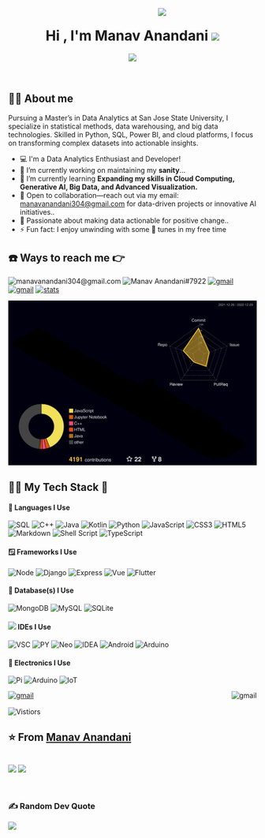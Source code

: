 <img align='right' src='file:///Users/manavanandani/Downloads/Black%20Geometric%20Marketing%20Expert%20LinkedIn%20Banner%20(1)_adobe_express.sv' width='200'>

<h1 align="center">Hi , I'm Manav Anandani <img src="https://media.giphy.com/media/hvRJCLFzcasrR4ia7z/giphy.gif" width="35"></h1>
<p align="center">
<p align="center">
  <a href="https://github.com/DenverCoder1/readme-typing-svg"><img src="https://readme-typing-svg.herokuapp.com?lines=Data+Analytics+Student;Data+Scientist;Python%20|%20SQL%20|%20Machine+Learning%20|%20Deep+Learning%20;Artifiacl+Inteligence;Always%20learning%20new%20things&center=true&width=500&height=50"></a>
</p>

<br>

## :sassy_man:  About me
Pursuing a Master’s in Data Analytics at San Jose State University, I specialize in statistical methods, data warehousing, and big data technologies. Skilled in Python, SQL, Power BI, and cloud platforms, I focus on transforming complex datasets into actionable insights.



- 💻 I'm a Data Analytics Enthusiast and Developer! <br>
- 🔭 I’m currently working on maintaining my **sanity**... <br>
- 🌱 I’m currently learning **Expanding my skills in Cloud Computing, Generative AI, Big Data, and Advanced Visualization.** <br>
- 👯 Open to collaboration—reach out via my email: manavanandani304@gmail.com for data-driven projects or innovative AI initiatives..<br>
- 🚵 Passionate about making data actionable for positive change.. <br>
- ⚡ Fun fact: I enjoy unwinding with some 🎹 tunes in my free time <br>

## ☎️ Ways to reach me 👉


![manavanandani304@gmail.com](https://img.shields.io/badge/Gmail-D14836?style=for-the-badge&logo=gmail&logoColor=white)
![Manav Anandani#7922](https://img.shields.io/badge/%3CDiscord%3E-%237289DA.svg?style=for-the-badge&logo=discord&logoColor=white)
[<img alt="gmail" src="https://img.shields.io/badge/Manav Anandani-%23E4405F.svg?style=for-the-badge&logo=Instagram&logoColor=white" />](https://www.instagram.com/manav_anandani_/)
[<img alt="gmail" src="https://img.shields.io/badge/LinkedIn-0077B5?style=for-the-badge&logo=linkedin&logoColor=white" />](https://www.linkedin.com/in/manav-anandani-b9011622b/)
[<img alt="stats" src="https://img.shields.io/badge/GitHub-181717.svg?style=for-the-badge&logo=GitHub&logoColor=white" />](https://profile-summary-for-github.com/user/manavanandani)


![](./profile-3d-contrib/profile-night-rainbow.svg)

<!---<img align='right' src='https://spotify-github-profile.vercel.app/api/view.svg?uid=vn07i7j19cx52zx7o8rotbm8b&cover_image=true&theme=default&bar_color=53b14f&bar_color_cover=true' width='200'>-->

## 🧑‍💻 My Tech Stack 🤖

#### 🎃 Languages I Use

![SQL](https://img.shields.io/badge/sql-%2300599C.svg?style=for-the-badge&logo=c&logoColor=white)
![C++](https://img.shields.io/badge/c++-%2300599C.svg?style=for-the-badge&logo=c%2B%2B&logoColor=white)
![Java](https://img.shields.io/badge/java-%23ED8B00.svg?style=for-the-badge&logo=java&logoColor=white)
![Kotlin](https://img.shields.io/badge/Kotlin-0095D5?&style=for-the-badge&logo=kotlin&logoColor=white)
![Python](https://img.shields.io/badge/python-3670A0?style=for-the-badge&logo=python&logoColor=ffdd54)
![JavaScript](https://img.shields.io/badge/javascript-%23323330.svg?style=for-the-badge&logo=javascript&logoColor=%23F7DF1E)
![CSS3](https://img.shields.io/badge/css3-%231572B6.svg?style=for-the-badge&logo=css3&logoColor=white)
![HTML5](https://img.shields.io/badge/html5-%23E34F26.svg?style=for-the-badge&logo=html5&logoColor=white)
![Markdown](https://img.shields.io/badge/markdown-%23000000.svg?style=for-the-badge&logo=markdown&logoColor=white)
![Shell Script](https://img.shields.io/badge/shell_script-%23121011.svg?style=for-the-badge&logo=gnu-bash&logoColor=white)
![TypeScript](https://img.shields.io/badge/typescript-%23007ACC.svg?style=for-the-badge&logo=typescript&logoColor=white)

#### 🪟 Frameworks I Use

![Node](https://img.shields.io/badge/Node.js-43853D?style=for-the-badge&logo=node.js&logoColor=white)
![Django](https://img.shields.io/badge/django-%23092E20.svg?style=for-the-badge&logo=django&logoColor=white)
![Express](https://img.shields.io/badge/Express.js-404D59?style=for-the-badge)
![Vue](https://img.shields.io/badge/Vue.js-35495E?style=for-the-badge&logo=vue.js&logoColor=4FC08D)
![Flutter](https://img.shields.io/badge/Flutter-02569B?style=for-the-badge&logo=flutter&logoColor=white)

#### 💾 Database(s) I Use

![MongoDB](https://img.shields.io/badge/MongoDB-4EA94B?style=for-the-badge&logo=mongodb&logoColor=white)
![MySQL](https://img.shields.io/badge/MySQL-005C84?style=for-the-badge&logo=mysql&logoColor=white)
![SQLite](https://img.shields.io/badge/SQLite-07405E?style=for-the-badge&logo=sqlite&logoColor=white)

#### <img src="https://c.tenor.com/y2JXkY1pXkwAAAAM/cat-computer.gif" width="40"> IDEs I Use

![VSC](https://img.shields.io/badge/Visual_Studio_Code-0078D4?style=for-the-badge&logo=visual%20studio%20code&logoColor=white)
![PY](https://img.shields.io/badge/PyCharm-000000.svg?&style=for-the-badge&logo=PyCharm&logoColor=white)
![Neo](https://img.shields.io/badge/NeoVim-%2357A143.svg?&style=for-the-badge&logo=neovim&logoColor=white)
![IDEA](https://img.shields.io/badge/IntelliJ_IDEA-000000.svg?style=for-the-badge&logo=intellij-idea&logoColor=white)
![Android](https://img.shields.io/badge/Android_Studio-3DDC84?style=for-the-badge&logo=android-studio&logoColor=white)
![Arduino](https://img.shields.io/badge/Arduino_IDE-00979D?style=for-the-badge&logo=arduino&logoColor=white)

#### 🦿 Electronics I Use

![Pi](https://img.shields.io/badge/Raspberry%20Pi-A22846?style=for-the-badge&logo=Raspberry%20Pi&logoColor=white)
![Arduino](https://img.shields.io/badge/Arduino-00979D?style=for-the-badge&logo=Arduino&logoColor=white)
![IoT](https://img.shields.io/badge/espressif-E7352C?style=for-the-badge&logo=espressif&logoColor=white)

[<img alt="gmail" src="https://github-readme-stats.vercel.app/api/top-langs/?username=manavanandani&theme=onedark&hide_border=false&include_all_commits=true&count_private=true&layout=compact&hide=jupyter%20notebook,html" align="right" />](https://profile-summary-for-github.com/user/manavanandani)

[<img alt="gmail" src="https://github-readme-stats.vercel.app/api?username=manavanandani&theme=onedark" width='450'/>](https://profile-summary-for-github.com/user/manavanandani)

<img alt="Vistiors" src="https://visitor-badge.laobi.icu/badge?page_id=manavanandani" align="center"/>

## ⭐️ From [Manav Anandani](https://github.com/manavanandani)

<br />
<img src="https://imgur.com/rilHVxA.png"/>
<a href="https://github.com/DenverCoder1/readme-typing-svg"><img src="https://readme-typing-svg.herokuapp.com?lines=I+WON'T+GIVE+UP+!!!!;Always%20learning%20new%20things&center=true&width=500&height=50"></a>
<p align="center">

<!-- #image --><! -- img align="center" src="https://apod.nasa.gov/apod/image/1511/PlutoPits_NewHorizons_960.jpg"></br><!-- #end -->
### ✍️ Random Dev Quote
![](https://quotes-github-readme.vercel.app/api?type=horizontal&theme=radical)
